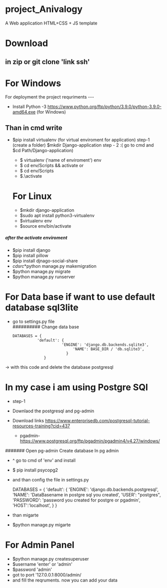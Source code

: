 # project_Anivalogy

A Web application HTML+CSS + JS template

# Download 
   
   in zip or git clone 'link ssh'
-----
# For Windows
For deployment the project
requriments ---
* Install Python -3
 https://www.python.org/ftp/python/3.9.0/python-3.9.0-amd64.exe 
(for Windows)
## Than in cmd write
* $pip install virtualenv (for virtual enviroment for application)
step-1
(create a folder)
$mkdir Django-application
step - 2 :( go to cmd and $cd Path/Django-application)
  * $ virtualenv ('name of enviroment') env
  * $ cd env/Scripts && activate 
            or
   * $ cd env/Scripts
    * $.\activate
    
    
  # For Linux 
  * $mkdir django-application
  * $sudo apt install python3-virtualenv
  * $virtualenv env
  * $source env/bin/activate
  
##### after the activate enviroment 
* $pip install django
* $pip install pillow
* $pip install djnago-social-share
* $cd src
*$python manage.py makemigration
* $python manage.py migrate
* $python manage.py runserver

# For Data base if want to use default database sql3lite
* go to settings.py file  
########## Change data base 
      
      DATABASES = {
                 'default': {
                            'ENGINE': 'django.db.backends.sqlite3',
                                 'NAME': BASE_DIR / 'db.sqlite3',
                              }
                    }

-> with this code and delete the database postgresql 
# In my case i am using Postgre SQl
* step-1
* Downlaod the postgresql and pg-admin
* Download links
  https://www.enterprisedb.com/postgresql-tutorial-resources-training?cid=437

   * pgadmin-
       https://www.postgresql.org/ftp/pgadmin/pgadmin4/v4.27/windows/
       
       
####### Open pg-admin Create database In pg admin

*    ^   go to cmd  of 'env' and install
*   $ pip install psycopg2
*   and than config the file in settings.py

      DATABASES = {
                  'default': {
                                'ENGINE': 'django.db.backends.postgresql',
                                   'NAME': 'DataBasename in postgre sql you created',
                                      'USER': "postgres",
                                     'PASSWORD': 'password you created for postgre or pgadmin',
                                       'HOST':'localhost',
                              }
                   }

 * than migarte 
* $python manage.py migarte
# For Admin Panel
* $python manage.py createsuperuser
* $username 'enter' or 'admin'
* $password 'admin'
* got to port '127.0.0.1:8000/admin/
* and fill the reqruments.
 now you can add your data
